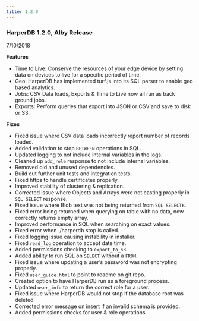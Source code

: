 ```yaml
---
title: 1.2.0
---
```


### HarperDB 1.2.0, Alby Release

7/10/2018

**Features**

- Time to Live: Conserve the resources of your edge device by setting data on devices to live for a specific period of time.
- Geo: HarperDB has implemented turf.js into its SQL parser to enable geo based analytics.
- Jobs: CSV Data loads, Exports & Time to Live now all run as back ground jobs.
- Exports: Perform queries that export into JSON or CSV and save to disk or S3.

**Fixes**

- Fixed issue where CSV data loads incorrectly report number of records loaded.
- Added validation to stop `BETWEEN` operations in SQL.
- Updated logging to not include internal variables in the logs.
- Cleaned up `add_role` response to not include internal variables.
- Removed old and unused dependencies.
- Build out further unit tests and integration tests.
- Fixed https to handle certificates properly.
- Improved stability of clustering & replication.
- Corrected issue where Objects and Arrays were not casting properly in `SQL SELECT` response.
- Fixed issue where Blob text was not being returned from `SQL SELECT`s.
- Fixed error being returned when querying on table with no data, now correctly returns empty array.
- Improved performance in SQL when searching on exact values.
- Fixed error when ./harperdb stop is called.
- Fixed logging issue causing instability in installer.
- Fixed `read_log` operation to accept date time.
- Added permissions checking to `export_to_s3`.
- Added ability to run SQL on `SELECT` without a `FROM`.
- Fixed issue where updating a user’s password was not encrypting properly.
- Fixed `user_guide.html` to point to readme on git repo.
- Created option to have HarperDB run as a foreground process.
- Updated `user_info` to return the correct role for a user.
- Fixed issue where HarperDB would not stop if the database root was deleted.
- Corrected error message on insert if an invalid schema is provided.
- Added permissions checks for user & role operations.
